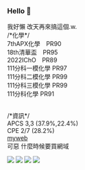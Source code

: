 ### Hello 👋
我好懶 改天再來搞這個.w.<br>
/\*化學\*/<br>
7thAPX化學&emsp;PR90<br>
18th清華盃&emsp;PR95<br>
2022IChO&emsp;PR89<br>
111分科一模化學 PR97<br>
111分科二模化學 PR99<br>
111分科三模化學 PR99<br>
111分科化學 PR91<br><br>

/\*資訊\*/<br>
APCS 3,3 (37.9%,22.4%)<br>
CPE 2/7 (28.2%)<br>
[myweb](https://changyu.nycu.me/)<br>
可惡 什麼時候要買網域
<!--+這裡應該會放東西吧(應該-->

![](http://github-profile-summary-cards.vercel.app/api/cards/profile-details?username=changfish&theme=nord_bright)
![](http://github-profile-summary-cards.vercel.app/api/cards/productive-time?username=changfish&theme=nord_bright&utcOffset=8)
![](http://github-profile-summary-cards.vercel.app/api/cards/repos-per-language?username=changfish&theme=nord_bright)
![](http://github-profile-summary-cards.vercel.app/api/cards/stats?username=changfish&theme=nord_bright)

<!--
**changfish/changfish** is a ✨ _special_ ✨ repository because its `README.md` (this file) appears on your GitHub profile.

Here are some ideas to get you started:

- 🔭 I’m currently working on ...
- 🌱 I’m currently learning ...
- 👯 I’m looking to collaborate on ...
- 🤔 I’m looking for help with ...
- 💬 Ask me about ...
- 📫 How to reach me: ...
- 😄 Pronouns: ...
- ⚡ Fun fact: ...
-->
